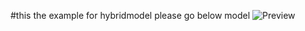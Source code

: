 

#this the example for hybridmodel please go below model
![Preview](./pics/mypic2023-07/k8s01.png)
